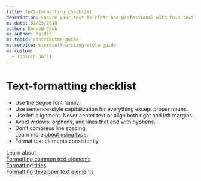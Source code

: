 ```yaml
---
title: Text-formatting checklist
description: Ensure your text is clear and professional with this text-formatting checklist. Follow guidelines for font, alignment, and spacing to maintain consistency and readability in your documentation.
ms.date: 02/23/2018
author: ReneeW-CPub
ms.author: heidib
ms.topic: contributor-guide
ms.service: microsoft-writing-style-guide
ms.custom:
  - TopicID 36711
---
```



# Text-formatting checklist

- Use the Segoe font family.
- Use sentence-style capitalization for everything except proper nouns.
- Use left alignment. Never center text or align both right and left margins.
- Avoid widows, orphans, and lines that end with hyphens.
- Don’t compress line spacing.<br/>
  Learn more [about using type](~/text-formatting/using-type/index.md).
- Format text elements consistently.

Learn about  
[Formatting common text elements](~/text-formatting/formatting-common-text-elements.md)  
[Formatting titles](~/text-formatting/formatting-titles.md)  
[Formatting developer text elements](~/developer-content/formatting-developer-text-elements.md)